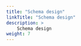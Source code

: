 ```yaml
---
title: "Schema design"
linkTitle: "Schema design"
description: >
    Schema design
weight: 7
---
```

